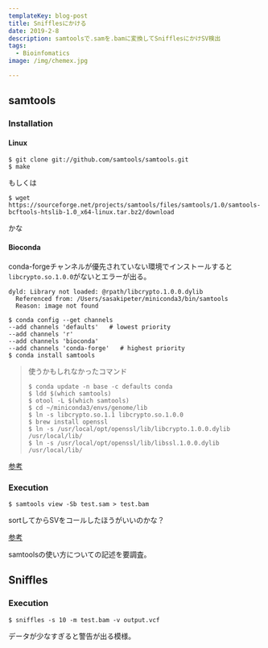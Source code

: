 ```yaml
---
templateKey: blog-post
title: Snifflesにかける
date: 2019-2-8
description: samtoolsで.samを.bamに変換してSnifflesにかけSV検出
tags:
  - Bioinfomatics
image: /img/chemex.jpg

---
```


## samtools

### Installation

#### Linux

```shell
$ git clone git://github.com/samtools/samtools.git 
$ make
```

もしくは

```shell
$ wget https://sourceforge.net/projects/samtools/files/samtools/1.0/samtools-bcftools-htslib-1.0_x64-linux.tar.bz2/download
```

かな

#### Bioconda

conda-forgeチャンネルが優先されていない環境でインストールすると`libcrypto.so.1.0.0`がないとエラーが出る。

```shell
dyld: Library not loaded: @rpath/libcrypto.1.0.0.dylib
  Referenced from: /Users/sasakipeter/miniconda3/bin/samtools
  Reason: image not found
```

```shell
$ conda config --get channels
--add channels 'defaults'   # lowest priority
--add channels 'r'
--add channels 'bioconda'
--add channels 'conda-forge'   # highest priority
$ conda install samtools 
```

> 使うかもしれなかったコマンド
>
> ```shell
> $ conda update -n base -c defaults conda
> $ ldd $(which samtools)
> $ otool -L $(which samtools)
> $ cd ~/miniconda3/envs/genome/lib
> $ ln -s libcrypto.so.1.1 libcrypto.so.1.0.0
> $ brew install openssl
> $ ln -s /usr/local/opt/openssl/lib/libcrypto.1.0.0.dylib /usr/local/lib/
> $ ln -s /usr/local/opt/openssl/lib/libssl.1.0.0.dylib /usr/local/lib/
> ```

[参考](http://yfuruta.sakura.ne.jp/blog/?p=884)

### Execution

```shell
$ samtools view -Sb test.sam > test.bam
```

sortしてからSVをコールしたほうがいいのかな？

[参考](http://kazumaxneo.hatenablog.com/entry/2018/04/21/124950)

samtoolsの使い方についての記述を要調査。

## Sniffles

### Execution

```shell
$ sniffles -s 10 -m test.bam -v output.vcf
```

データが少なすぎると警告が出る模様。